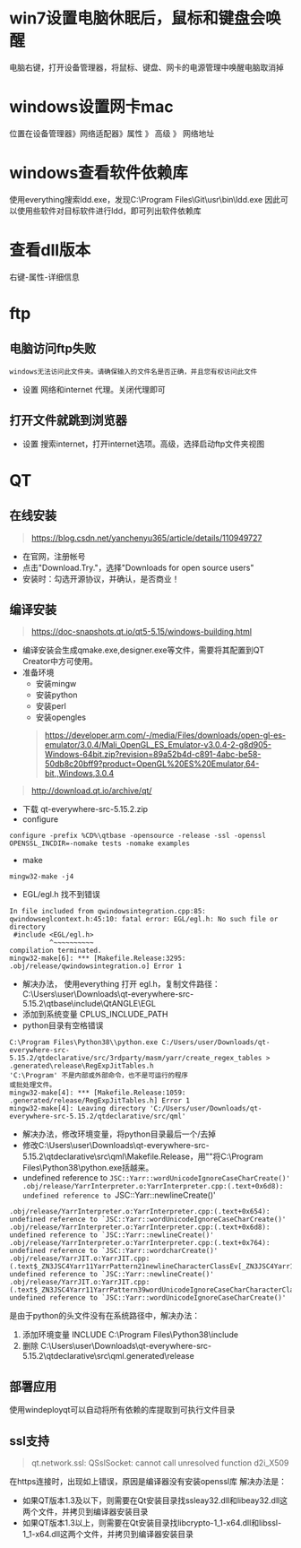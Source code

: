 # win7设置电脑休眠后，鼠标和键盘会唤醒
电脑右键，打开设备管理器，将鼠标、键盘、网卡的电源管理中唤醒电脑取消掉
# windows设置网卡mac
位置在设备管理器》网络适配器》属性 》 高级 》 网络地址

# windows查看软件依赖库
使用everything搜索ldd.exe，发现C:\Program Files\Git\usr\bin\ldd.exe
因此可以使用些软件对目标软件进行ldd，即可列出软件依赖库
# 查看dll版本
右键-属性-详细信息
# ftp
## 电脑访问ftp失败
```shell
windows无法访问此文件夹。请确保输入的文件名是否正确，并且您有权访问此文件
```
- 设置 网络和internet 代理。关闭代理即可
## 打开文件就跳到浏览器
- 设置 搜索internet，打开internet选项。高级，选择启动ftp文件夹视图
# QT
## 在线安装
> https://blog.csdn.net/yanchenyu365/article/details/110949727
- 在官网，注册帐号
- 点击"Download.Try."，选择"Downloads for open source users"
- 安装时：勾选开源协议，并确认，是否商业！

## 编译安装
> https://doc-snapshots.qt.io/qt5-5.15/windows-building.html
- 编译安装会生成qmake.exe,designer.exe等文件，需要将其配置到QT Creator中方可使用。
- 准备环境
  - 安装mingw
  - 安装python
  - 安装perl
  - 安装opengles
  > https://developer.arm.com/-/media/Files/downloads/open-gl-es-emulator/3.0.4/Mali_OpenGL_ES_Emulator-v3.0.4-2-g8d905-Windows-64bit.zip?revision=89a52b4d-c891-4abc-be58-50db8c20bff9?product=OpenGL%20ES%20Emulator,64-bit,,Windows,3.0.4

> http://download.qt.io/archive/qt/
- 下载 qt-everywhere-src-5.15.2.zip
- configure
```shell
configure -prefix %CD%\qtbase -opensource -release -ssl -openssl OPENSSL_INCDIR=-nomake tests -nomake examples
```
- make
```shell
mingw32-make -j4
```
- EGL/egl.h 找不到错误
```shell
In file included from qwindowsintegration.cpp:85:
qwindowseglcontext.h:45:10: fatal error: EGL/egl.h: No such file or directory
 #include <EGL/egl.h>
          ^~~~~~~~~~~
compilation terminated.
mingw32-make[6]: *** [Makefile.Release:3295: .obj/release/qwindowsintegration.o] Error 1
```

  - 解决办法， 使用everything 打开 egl.h，复制文件路径：C:\Users\user\Downloads\qt-everywhere-src-5.15.2\qtbase\include\QtANGLE\EGL
  - 添加到系统变量 CPLUS_INCLUDE_PATH
- python目录有空格错误
```shell
C:\Program Files\Python38\\python.exe C:/Users/user/Downloads/qt-everywhere-src-5.15.2/qtdeclarative/src/3rdparty/masm/yarr/create_regex_tables > .generated\release\RegExpJitTables.h
'C:\Program' 不是内部或外部命令，也不是可运行的程序
或批处理文件。
mingw32-make[4]: *** [Makefile.Release:1059: .generated/release/RegExpJitTables.h] Error 1
mingw32-make[4]: Leaving directory 'C:/Users/user/Downloads/qt-everywhere-src-5.15.2/qtdeclarative/src/qml'
```
  - 解决办法，修改环境变量，将python目录最后一个/去掉
  - 修改C:\Users\user\Downloads\qt-everywhere-src-5.15.2\qtdeclarative\src\qml\Makefile.Release，用""将C:\Program Files\Python38\python.exe括越来。
- undefined reference to `JSC::Yarr::wordUnicodeIgnoreCaseCharCreate()'
.obj/release/YarrInterpreter.o:YarrInterpreter.cpp:(.text+0x6d8): undefined reference to `JSC::Yarr::newlineCreate()'

```shell
.obj/release/YarrInterpreter.o:YarrInterpreter.cpp:(.text+0x654): undefined reference to `JSC::Yarr::wordUnicodeIgnoreCaseCharCreate()'
.obj/release/YarrInterpreter.o:YarrInterpreter.cpp:(.text+0x6d8): undefined reference to `JSC::Yarr::newlineCreate()'
.obj/release/YarrInterpreter.o:YarrInterpreter.cpp:(.text+0x764): undefined reference to `JSC::Yarr::wordcharCreate()'
.obj/release/YarrJIT.o:YarrJIT.cpp:(.text$_ZN3JSC4Yarr11YarrPattern21newlineCharacterClassEv[_ZN3JSC4Yarr11YarrPattern21newlineCharacterClassEv]+0x29): undefined reference to `JSC::Yarr::newlineCreate()'
.obj/release/YarrJIT.o:YarrJIT.cpp:(.text$_ZN3JSC4Yarr11YarrPattern39wordUnicodeIgnoreCaseCharCharacterClassEv[_ZN3JSC4Yarr11YarrPattern39wordUnicodeIgnoreCaseCharCharacterClassEv]+0x29): undefined reference to `JSC::Yarr::wordUnicodeIgnoreCaseCharCreate()'
```
是由于python的头文件没有在系统路径中，解决办法：
1. 添加环境变量 INCLUDE C:\Program Files\Python38\include
2. 删除 C:\Users\user\Downloads\qt-everywhere-src-5.15.2\qtdeclarative\src\qml\.generated\release

## 部署应用
使用windeployqt可以自动将所有依赖的库提取到可执行文件目录
## ssl支持
> qt.network.ssl: QSslSocket: cannot call unresolved function d2i_X509

在https连接时，出现如上错误，原因是编译器没有安装openssl库
解决办法是：
- 如果QT版本1.3及以下，则需要在Qt安装目录找ssleay32.dll和libeay32.dll这两个文件，并拷贝到编译器安装目录
- 如果QT版本1.3以上，则需要在Qt安装目录找libcrypto-1_1-x64.dll和libssl-1_1-x64.dll这两个文件，并拷贝到编译器安装目录
